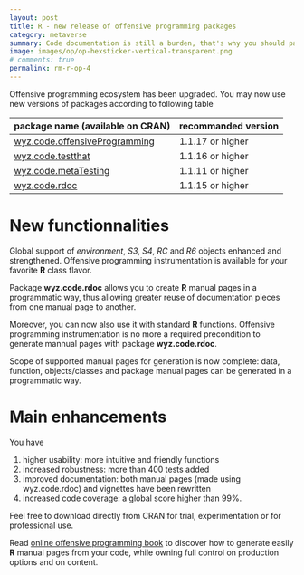 ```yaml
---
layout: post
title: R - new release of offensive programming packages
category: metaverse
summary: Code documentation is still a burden, that's why you should pay close attention to choosing your documentation strategy ?
image: images/op/op-hexsticker-vertical-transparent.png
# comments: true
permalink: rm-r-op-4
---
```


Offensive programming ecosystem has been upgraded. You may now use new versions of packages according to following table

package name (available on CRAN)| recommanded version 
:------------------------------|:------------------
[wyz.code.offensiveProgramming](https://CRAN.R-project.org/package=wyz.code.offensiveProgramming) | 1.1.17 or higher
[wyz.code.testthat](https://CRAN.R-project.org/package=wyz.code.testthat) | 1.1.16 or higher
[wyz.code.metaTesting](https://CRAN.R-project.org/package=wyz.code.metaTesting) | 1.1.11 or higher
[wyz.code.rdoc](https://CRAN.R-project.org/package=wyz.code.rdoc) | 1.1.15 or higher

New functionnalities
====================

Global support of _environment_, _S3_, _S4_, _RC_ and _R6_ objects enhanced and strengthened. Offensive programming instrumentation is available for your favorite **R** class flavor. 

Package **wyz.code.rdoc** allows you to create **R** manual pages in a programmatic way, thus allowing greater reuse of documentation pieces from one manual page to another. 

Moreover, you can now also use it with standard **R** functions. Offensive programming instrumentation is no more a required precondition to generate mannual pages with package **wyz.code.rdoc**.

Scope of supported manual pages for generation is now complete: data, function, objects/classes and package manual pages can be generated in a programmatic way. 

Main enhancements
=================
You have

1.  higher usability: more intuitive and friendly functions
1.  increased robustness: more than 400 tests added
1.  improved documentation: both manual pages (made using wyz.code.rdoc) and vignettes have been rewritten
1.  increased code coverage: a global score higher than 99%.


Feel free to download directly from CRAN for trial, experimentation or for professional use.

Read [online offensive programming book](https://neonira.github.io/offensiveProgrammingBook_v1.2.2/generating-r-documentation.html) to discover how to generate easily **R** manual pages from your code, while owning full control on production options and on content.   





